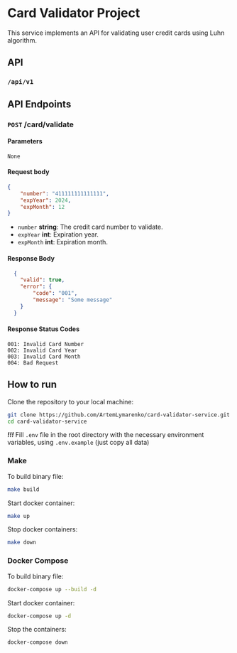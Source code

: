 # Card Validator Project
This service implements an API for validating user credit cards using Luhn algorithm.

## API 
### `/api/v1` 

## API Endpoints
### `POST` /card/validate

#### Parameters 
`None`

#### Request body
```json
{
    "number": "411111111111111",
    "expYear": 2024,
    "expMonth": 12
}
```
- ``number`` **string**: The credit card number to validate.
- ``expYear`` **int**: Expiration year.
- ``expMonth`` **int**: Expiration month.

#### Response Body
```json
  {
    "valid": true,
    "error": {
        "code": "001",
        "message": "Some message"
    }
  }
```
#### Response Status Codes
```
001: Invalid Card Number
002: Invalid Card Year
003: Invalid Card Month
004: Bad Request
```

## How to run
Clone the repository to your local machine:
```sh
git clone https://github.com/ArtemLymarenko/card-validator-service.git
cd card-validator-service
```

***!!!*** Fill `.env` file in the root directory with the necessary environment variables, using `.env.example` (just copy all data)
### Make
To build binary file:
```sh
make build
```
Start docker container:
```sh
make up
```
Stop docker containers:
```sh
make down
```

### Docker Compose
To build binary file:
```sh
docker-compose up --build -d
```
Start docker container:
```sh
docker-compose up -d
```
Stop the containers:
```sh
docker-compose down
```

